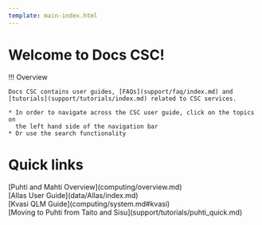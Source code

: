 ```yaml
---
template: main-index.html
---
```


<h1 id="welcometext"> Welcome to Docs CSC! </h1>

!!! Overview
    
    Docs CSC contains user guides, [FAQs](support/faq/index.md) and [tutorials](support/tutorials/index.md) related to CSC services.

    * In order to navigate across the CSC user guide, click on the topics on
      the left hand side of the navigation bar
    * Or use the search functionality


<h1 id="quicklinktitle"> Quick links </h1>

<span id="index-quicklinks">
[Puhti and Mahti Overview](computing/overview.md) 
</span><br>
<span id="index-quicklinks">
[Allas User Guide](data/Allas/index.md)
</span><br>
<span id="index-quicklinks">
[Kvasi QLM Guide](computing/system.md#kvasi)
</span><br>
<span id="index-quicklinks">
[Moving to Puhti from Taito and Sisu](support/tutorials/puhti_quick.md)
</span>


